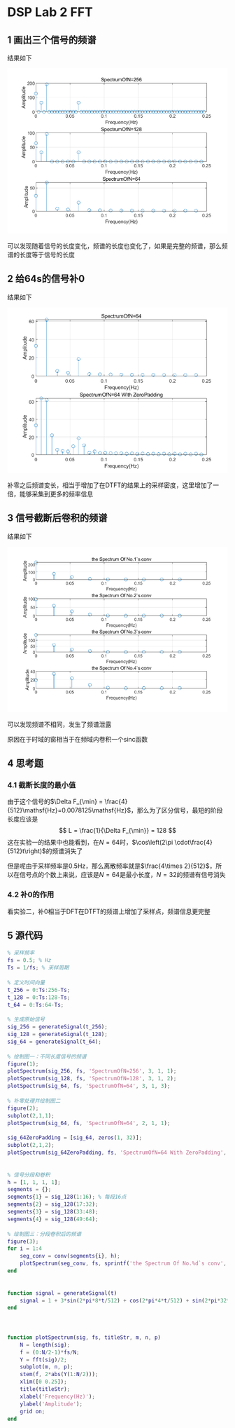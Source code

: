 # DSP Lab 2 FFT

## 1 画出三个信号的频谱

结果如下

<center><img src="IMG/1.bmp"></center>

可以发现随着信号的长度变化，频谱的长度也变化了，如果是完整的频谱，那么频谱的长度等于信号的长度



## 2 给64s的信号补0

结果如下

<center><img src="IMG/2.bmp"></center>

补零之后频谱变长，相当于增加了在DTFT的结果上的采样密度，这里增加了一倍，能够采集到更多的频率信息



## 3 信号截断后卷积的频谱

结果如下

<center><img src="IMG/3.bmp"></center>

可以发现频谱不相同，发生了频谱泄露

原因在于时域的窗相当于在频域内卷积一个$\mathsf{sinc}$函数



## 4 思考题

### 4.1 截断长度的最小值

由于这个信号的$\Delta F_{\min} = \frac{4}{512}\mathsf{Hz}=0.0078125\mathsf{Hz}$，那么为了区分信号，最短的阶段长度应该是
$$
L = \frac{1}{\Delta F_{\min}} = 128
$$
这在实验一的结果中也能看到，在$N=64$时，$\cos\left(2\pi \cdot\frac{4}{512}t\right)$的频谱消失了

但是呢由于采样频率是$0.5$Hz，那么离散频率就是$\frac{4\times 2}{512}$，所以在信号点的个数上来说，应该是$N=64$是最小长度，$N=32$的频谱有信号消失



### 4.2 补0的作用

看实验二，补0相当于DFT在DTFT的频谱上增加了采样点，频谱信息更完整



## 5 源代码

```matlab
% 采样频率
fs = 0.5; % Hz
Ts = 1/fs; % 采样周期

% 定义时间向量
t_256 = 0:Ts:256-Ts;
t_128 = 0:Ts:128-Ts;
t_64 = 0:Ts:64-Ts;

% 生成原始信号
sig_256 = generateSignal(t_256);
sig_128 = generateSignal(t_128);
sig_64 = generateSignal(t_64);

% 绘制图一：不同长度信号的频谱
figure(1);
plotSpectrum(sig_256, fs, 'SpectrumOfN=256', 3, 1, 1);
plotSpectrum(sig_128, fs, 'SpectrumOfN=128', 3, 1, 2);
plotSpectrum(sig_64, fs, 'SpectrumOfN=64', 3, 1, 3);

% 补零处理并绘制图二
figure(2);
subplot(2,1,1);
plotSpectrum(sig_64, fs, 'SpectrumOfN=64', 2, 1, 1);

sig_64ZeroPadding = [sig_64, zeros(1, 32)];
subplot(2,1,2);
plotSpectrum(sig_64ZeroPadding, fs, 'SpectrumOfN=64 With ZeroPadding', 2, 1, 2);


% 信号分段和卷积
h = [1, 1, 1, 1];
segments = {};
segments{1} = sig_128(1:16); % 每段16点
segments{2} = sig_128(17:32);
segments{3} = sig_128(33:48);
segments{4} = sig_128(49:64);

% 绘制图三：分段卷积后的频谱
figure(3);
for i = 1:4
    seg_conv = conv(segments{i}, h);
    plotSpectrum(seg_conv, fs, sprintf('the Spectrum Of No.%d`s conv', i), 4, 1, i);
end


function signal = generateSignal(t)
    signal = 1 + 3*sin(2*pi*8*t/512) + cos(2*pi*4*t/512) + sin(2*pi*32*t/512);
end



function plotSpectrum(sig, fs, titleStr, m, n, p)
    N = length(sig);
    f = (0:N/2-1)*fs/N;
    Y = fft(sig)/2;
    subplot(m, n, p);
    stem(f, 2*abs(Y(1:N/2)));
    xlim([0 0.25]);
    title(titleStr);
    xlabel('Frequency(Hz)');
    ylabel('Amplitude');
    grid on;
end
```


